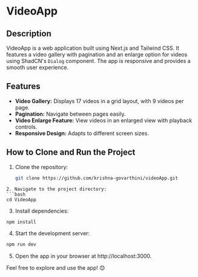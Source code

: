 # VideoApp  

## Description
VideoApp is a web application built using Next.js and Tailwind CSS. It features a video gallery with pagination and an enlarge option for videos using ShadCN's `Dialog` component. The app is responsive and provides a smooth user experience.

## Features  
- **Video Gallery:** Displays 17 videos in a grid layout, with 9 videos per page.  
- **Pagination:** Navigate between pages easily.  
- **Video Enlarge Feature:** View videos in an enlarged view with playback controls.  
- **Responsive Design:** Adapts to different screen sizes.  

## How to Clone and Run the Project  

1. Clone the repository:  
   ```bash
   git clone https://github.com/krishna-govarthini/videoApp.git
  ```
2. Navigate to the project directory:
  ```bash
  cd VideoApp
  ```
3. Install dependencies:
  ```bash
  npm install
  ```
4. Start the development server:
  ```bash
  npm run dev
 ```
5. Open the app in your browser at http://localhost:3000.

Feel free to explore and use the app! 😊
